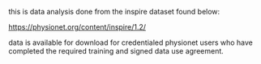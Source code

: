this is data analysis done from the inspire dataset found below:

https://physionet.org/content/inspire/1.2/

data is available for download for credentialed physionet users who have completed the required training and signed data use agreement.
